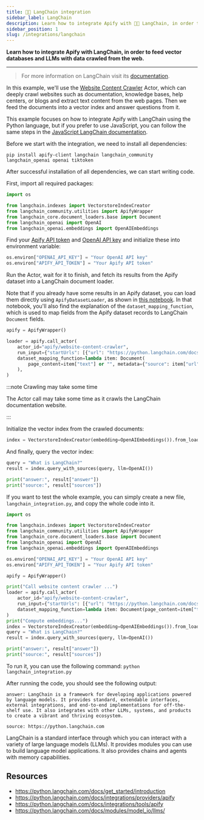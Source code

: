 ```yaml
---
title: 🦜🔗 LangChain integration
sidebar_label: LangChain
description: Learn how to integrate Apify with 🦜🔗 LangChain, in order to feed vector databases and LLMs with data crawled from the web.
sidebar_position: 1
slug: /integrations/langchain
---
```


**Learn how to integrate Apify with LangChain, in order to feed vector databases and LLMs with data crawled from the web.**

---

> For more information on LangChain visit its [documentation](https://python.langchain.com/docs/).

In this example, we'll use the [Website Content Crawler](https://apify.com/apify/website-content-crawler) Actor, which can deeply crawl websites such as documentation, knowledge bases, help centers, or blogs and extract text content from the web pages.
Then we feed the documents into a vector index and answer questions from it.

This example focuses on how to integrate Apify with LangChain using the Python language,
but if you prefer to use JavaScript, you can follow the same steps in the [JavaScript LangChain documentation](https://js.langchain.com/docs/modules/indexes/document_loaders/examples/web_loaders/apify_dataset).

Before we start with the integration, we need to install all dependencies:

`pip install apify-client langchain langchain_community langchain_openai openai tiktoken`

After successful installation of all dependencies, we can start writing code.

First, import all required packages:

```python
import os

from langchain.indexes import VectorstoreIndexCreator
from langchain_community.utilities import ApifyWrapper
from langchain_core.document_loaders.base import Document
from langchain_openai import OpenAI
from langchain_openai.embeddings import OpenAIEmbeddings
```

Find your [Apify API token](https://console.apify.com/account/integrations) and [OpenAI API key](https://platform.openai.com/account/api-keys) and initialize these into environment variable:

```python
os.environ["OPENAI_API_KEY"] = "Your OpenAI API key"
os.environ["APIFY_API_TOKEN"] = "Your Apify API token"
```

Run the Actor, wait for it to finish, and fetch its results from the Apify dataset into a LangChain document loader.

Note that if you already have some results in an Apify dataset, you can load them directly using `ApifyDatasetLoader`, as shown in [this notebook](https://github.com/langchain-ai/langchain/blob/fe1eb8ca5f57fcd7c566adfc01fa1266349b72f3/docs/modules/indexes/document_loaders/examples/apify_dataset.ipynb). In that notebook, you'll also find the explanation of the `dataset_mapping_function`, which is used to map fields from the Apify dataset records to LangChain `Document` fields.

```python
apify = ApifyWrapper()

loader = apify.call_actor(
    actor_id="apify/website-content-crawler",
    run_input={"startUrls": [{"url": "https://python.langchain.com/docs/get_started/introduction"}], "maxCrawlPages": 10, "crawlerType": "cheerio"},
    dataset_mapping_function=lambda item: Document(
        page_content=item["text"] or "", metadata={"source": item["url"]}
    ),
)
```

:::note Crawling may take some time

The Actor call may take some time as it crawls the LangChain documentation website.

:::

Initialize the vector index from the crawled documents:

```python
index = VectorstoreIndexCreator(embedding=OpenAIEmbeddings()).from_loaders([loader])
```

And finally, query the vector index:

```python
query = "What is LangChain?"
result = index.query_with_sources(query, llm=OpenAI())

print("answer:", result["answer"])
print("source:", result["sources"])
```

If you want to test the whole example, you can simply create a new file, `langchain_integration.py`, and copy the whole code into it.

```python
import os

from langchain.indexes import VectorstoreIndexCreator
from langchain_community.utilities import ApifyWrapper
from langchain_core.document_loaders.base import Document
from langchain_openai import OpenAI
from langchain_openai.embeddings import OpenAIEmbeddings

os.environ["OPENAI_API_KEY"] = "Your OpenAI API key"
os.environ["APIFY_API_TOKEN"] = "Your Apify API token"

apify = ApifyWrapper()

print("Call website content crawler ...")
loader = apify.call_actor(
    actor_id="apify/website-content-crawler",
    run_input={"startUrls": [{"url": "https://python.langchain.com/docs/get_started/introduction"}], "maxCrawlPages": 10, "crawlerType": "cheerio"},
    dataset_mapping_function=lambda item: Document(page_content=item["text"] or "", metadata={"source": item["url"]}),
)
print("Compute embeddings...")
index = VectorstoreIndexCreator(embedding=OpenAIEmbeddings()).from_loaders([loader])
query = "What is LangChain?"
result = index.query_with_sources(query, llm=OpenAI())

print("answer:", result["answer"])
print("source:", result["sources"])
```

To run it, you can use the following command: `python langchain_integration.py`

After running the code, you should see the following output:

```text
answer: LangChain is a framework for developing applications powered by language models. It provides standard, extendable interfaces, external integrations, and end-to-end implementations for off-the-shelf use. It also integrates with other LLMs, systems, and products to create a vibrant and thriving ecosystem.

source: https://python.langchain.com
```

LangChain is a standard interface through which you can interact with a variety of large language models (LLMs). It provides modules you can use to build language model applications. It also provides chains and agents with memory capabilities.

## Resources

- https://python.langchain.com/docs/get_started/introduction
- https://python.langchain.com/docs/integrations/providers/apify
- https://python.langchain.com/docs/integrations/tools/apify
- https://python.langchain.com/docs/modules/model_io/llms/
